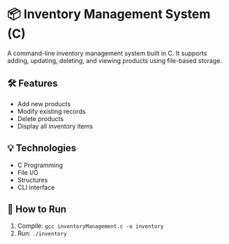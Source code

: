 # 📦 Inventory Management System (C)

A command-line inventory management system built in C. It supports adding, updating, deleting, and viewing products using file-based storage.

## 🛠️ Features
- Add new products
- Modify existing records
- Delete products
- Display all inventory items

## 💡 Technologies
- C Programming
- File I/O
- Structures
- CLI interface

## 🚀 How to Run
1. Compile: `gcc inventoryManagement.c -o inventory`
2. Run: `./inventory`
